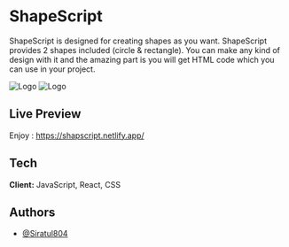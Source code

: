 
# ShapeScript

ShapeScript is designed for creating shapes as you want.  ShapeScript provides 2 shapes included (circle & rectangle).
You can make any kind of design with it and the amazing part is you will get HTML code which you can use in your project.


![Logo](https://shapscript.netlify.app/s3.png)
![Logo](https://shapscript.netlify.app/s2.png)


## Live Preview

Enjoy : https://shapscript.netlify.app/




## Tech

**Client:**  JavaScript, React, CSS


## Authors

- [@Siratul804](https://www.github.com/octokatherine)

